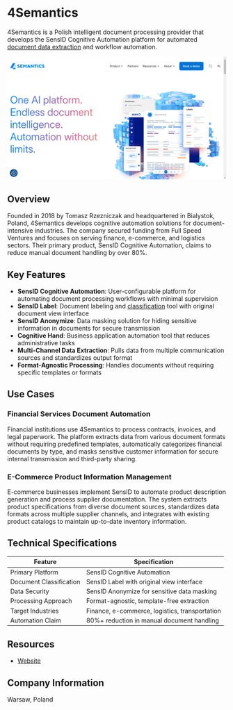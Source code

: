 # 4Semantics

4Semantics is a Polish intelligent document processing provider that develops the SensID Cognitive Automation platform for automated [document data extraction](../../capabilities/extraction/index.md) and workflow automation.

![4Semantics](assets\4semantics.png)


## Overview

Founded in 2018 by Tomasz Rzezniczak and headquartered in Bialystok, Poland, 4Semantics develops cognitive automation solutions for document-intensive industries. The company secured funding from Full Speed Ventures and focuses on serving finance, e-commerce, and logistics sectors. Their primary product, SensID Cognitive Automation, claims to reduce manual document handling by over 80%.

## Key Features

- **SensID Cognitive Automation**: User-configurable platform for automating document processing workflows with minimal supervision
- **SensID Label**: Document labeling and [classification](../../capabilities/classification/index.md) tool with original document view interface
- **SensID Anonymize**: Data masking solution for hiding sensitive information in documents for secure transmission
- **Cognitive Hand**: Business application automation tool that reduces administrative tasks
- **Multi-Channel Data Extraction**: Pulls data from multiple communication sources and standardizes output format
- **Format-Agnostic Processing**: Handles documents without requiring specific templates or formats

## Use Cases

### Financial Services Document Automation

Financial institutions use 4Semantics to process contracts, invoices, and legal paperwork. The platform extracts data from various document formats without requiring predefined templates, automatically categorizes financial documents by type, and masks sensitive customer information for secure internal transmission and third-party sharing.

### E-Commerce Product Information Management

E-commerce businesses implement SensID to automate product description generation and process supplier documentation. The system extracts product specifications from diverse document sources, standardizes data formats across multiple supplier channels, and integrates with existing product catalogs to maintain up-to-date inventory information.

## Technical Specifications

| Feature | Specification |
|---------|---------------|
| Primary Platform | SensID Cognitive Automation |
| Document Classification | SensID Label with original view interface |
| Data Security | SensID Anonymize for sensitive data masking |
| Processing Approach | Format-agnostic, template-free extraction |
| Target Industries | Finance, e-commerce, logistics, transportation |
| Automation Claim | 80%+ reduction in manual document handling |

## Resources

- [Website](https://4semantics.pl/en)

## Company Information

Warsaw, Poland